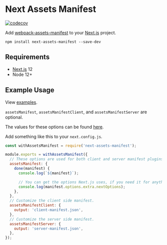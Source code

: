 # Next Assets Manifest

[![codecov](https://codecov.io/gh/webdeveric/next-assets-manifest/branch/master/graph/badge.svg)](https://codecov.io/gh/webdeveric/next-assets-manifest)

Add [webpack-assets-manifest](https://github.com/webdeveric/webpack-assets-manifest) to your [Next.js](https://nextjs.org/) project.

```shell
npm install next-assets-manifest --save-dev
```

## Requirements

- [Next.js](https://nextjs.org/) 12
- Node 12+

## Example Usage

View [examples](./examples/).

`assetsManifest`, `assetsManifestClient`, and `assetsManifestServer` are optional.

The values for these options can be found [here](https://github.com/webdeveric/webpack-assets-manifest#options-read-the-schema).

Add something like this to your `next.config.js`.

```js
const withAssetsManifest = require('next-assets-manifest');

module.exports = withAssetsManifest({
  // These options are used for both client and server manifest plugins.
  assetsManifest: {
    done(manifest) {
      console.log(`${manifest}`);

      // You can get the options Next.js uses, if you need it for anything.
      console.log(manifest.options.extra.nextOptions);
    },
  },
  // Customize the client side manifest.
  assetsManifestClient: {
    output: 'client-manifest.json',
  },
  // Customize the server side manifest.
  assetsManifestServer: {
    output: 'server-manifest.json',
  },
});
```
